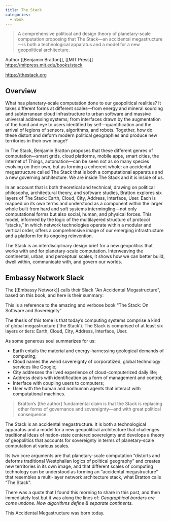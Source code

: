 ```yaml
---
title: The Stack
categories:
  - Book
---
```


> A comprehensive political and design theory of planetary-scale computation proposing that The Stack—an accidental megastructure—is both a technological apparatus and a model for a new geopolitical architecture.

Author [[Benjamin Bratton]], [[MIT Press]] https://mitpress.mit.edu/books/stack

https://thestack.org

## Overview

What has planetary-scale computation done to our geopolitical realities? It takes different forms at different scales—from energy and mineral sourcing and subterranean cloud infrastructure to urban software and massive universal addressing systems; from interfaces drawn by the augmentation of the hand and eye to users identified by self—quantification and the arrival of legions of sensors, algorithms, and robots. Together, how do these distort and deform modern political geographies and produce new territories in their own image?

In The Stack, Benjamin Bratton proposes that these different genres of computation—smart grids, cloud platforms, mobile apps, smart cities, the Internet of Things, automation—can be seen not as so many species evolving on their own, but as forming a coherent whole: an accidental megastructure called The Stack that is both a computational apparatus and a new governing architecture. We are inside The Stack and it is inside of us. 

In an account that is both theoretical and technical, drawing on political philosophy, architectural theory, and software studies, Bratton explores six layers of The Stack: Earth, Cloud, City, Address, Interface, User. Each is mapped on its own terms and understood as a component within the larger whole built from hard and soft systems intermingling—not only computational forms but also social, human, and physical forces. This model, informed by the logic of the multilayered structure of protocol “stacks,” in which network technologies operate within a modular and vertical order, offers a comprehensive image of our emerging infrastructure and a platform for its ongoing reinvention. 

The Stack is an interdisciplinary design brief for a new geopolitics that works with and for planetary-scale computation. Interweaving the continental, urban, and perceptual scales, it shows how we can better build, dwell within, communicate with, and govern our worlds.

## Embassy Network Slack

The [[Embassy Network]] calls their Slack "An Accidental Megastructure", based on this book, and here is their summary:

This is a reference to the amazing and verbose book “The Stack: On Software and Sovereignty”

The thesis of this tome is that today’s computing systems comprise a kind of global megastructure (‘the Stack’). The Stack is comprised of at least six layers or tiers: Earth, Cloud, City, Address, Interface, User.

As some generous soul summarizes for us:
* Earth entails the material and energy-harnessing geological demands of computing;
* Cloud names the weird sovereignty of corporatized, global technology services like Google;
* City addresses the lived experience of cloud-computerized daily life;
* Address deals with identification as a form of management and control;
* Interface with coupling users to computers;
* User with the human and nonhuman agents that interact with computational machines.

> Bratton’s [the author] fundamental claim is that the Stack is replacing other forms of governance and sovereignty—and with great political consequence.
> 
The Stack is an accidental megastructure.  It is both a technological apparatus and a model for a new geopolitical architecture that challenges traditional ideas of nation-state centered sovereignty and develops a theory of geopolitics that accounts for sovereignty in terms of planetary-scale computation at various scales.

Its two core arguments are that planetary-scale computation “distorts and deforms traditional Westphalian logics of political geography” and creates new territories in its own image, and that different scales of computing technology can be understood as forming an “accidental megastructure” that resembles a multi-layer network architecture stack, what Bratton calls “The Stack".

There was a quote that I found this morning to share in this post, and then immediately lost but it was along the lines of: _Geographical borders are come undone. Now algorithms define & separate continents._

This Accidental Megastructure was born today.
